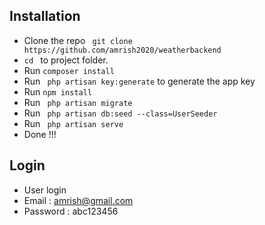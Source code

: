 ## Installation
* Clone the repo ` git clone https://github.com/amrish2020/weatherbackend`
* `cd ` to project folder. 
* Run ` composer install `
* Run ` php artisan key:generate` to generate the app key
* Run ` npm install ` 
* Run ` php artisan migrate` 
* Run ` php artisan db:seed --class=UserSeeder` 
* Run ` php artisan serve` 
* Done !!!


## Login 
* User login
* Email : amrish@gmail.com
* Password : abc123456
